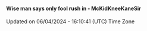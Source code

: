 #### Wise man says only fool rush in - McKidKneeKaneSir
Updated on 06/04/2024 - 16:10:41 (UTC) Time Zone

